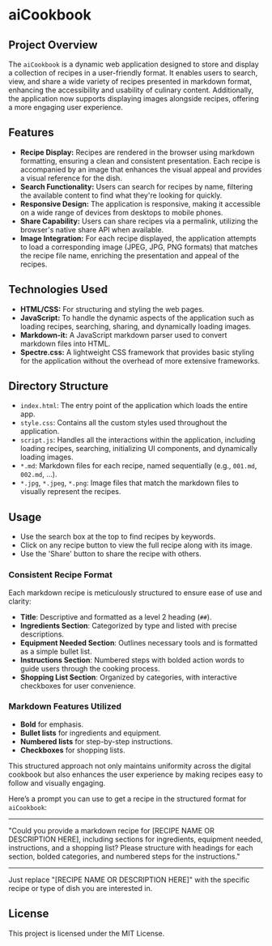 # aiCookbook

## Project Overview
The `aiCookbook` is a dynamic web application designed to store and display a collection of recipes in a user-friendly format. It enables users to search, view, and share a wide variety of recipes presented in markdown format, enhancing the accessibility and usability of culinary content. Additionally, the application now supports displaying images alongside recipes, offering a more engaging user experience.

## Features
- **Recipe Display:** Recipes are rendered in the browser using markdown formatting, ensuring a clean and consistent presentation. Each recipe is accompanied by an image that enhances the visual appeal and provides a visual reference for the dish.
- **Search Functionality:** Users can search for recipes by name, filtering the available content to find what they're looking for quickly.
- **Responsive Design:** The application is responsive, making it accessible on a wide range of devices from desktops to mobile phones.
- **Share Capability:** Users can share recipes via a permalink, utilizing the browser's native share API when available.
- **Image Integration:** For each recipe displayed, the application attempts to load a corresponding image (JPEG, JPG, PNG formats) that matches the recipe file name, enriching the presentation and appeal of the recipes.

## Technologies Used
- **HTML/CSS:** For structuring and styling the web pages.
- **JavaScript:** To handle the dynamic aspects of the application such as loading recipes, searching, sharing, and dynamically loading images.
- **Markdown-it:** A JavaScript markdown parser used to convert markdown files into HTML.
- **Spectre.css:** A lightweight CSS framework that provides basic styling for the application without the overhead of more extensive frameworks.

## Directory Structure
- `index.html`: The entry point of the application which loads the entire app.
- `style.css`: Contains all the custom styles used throughout the application.
- `script.js`: Handles all the interactions within the application, including loading recipes, searching, initializing UI components, and dynamically loading images.
- `*.md`: Markdown files for each recipe, named sequentially (e.g., `001.md`, `002.md`, ...).
- `*.jpg`, `*.jpeg`, `*.png`: Image files that match the markdown files to visually represent the recipes.
  
## Usage
- Use the search box at the top to find recipes by keywords.
- Click on any recipe button to view the full recipe along with its image.
- Use the 'Share' button to share the recipe with others.

### Consistent Recipe Format
Each markdown recipe is meticulously structured to ensure ease of use and clarity:
- **Title**: Descriptive and formatted as a level 2 heading (`##`).
- **Ingredients Section**: Categorized by type and listed with precise descriptions.
- **Equipment Needed Section**: Outlines necessary tools and is formatted as a simple bullet list.
- **Instructions Section**: Numbered steps with bolded action words to guide users through the cooking process.
- **Shopping List Section**: Organized by categories, with interactive checkboxes for user convenience.

### Markdown Features Utilized
- **Bold** for emphasis.
- **Bullet lists** for ingredients and equipment.
- **Numbered lists** for step-by-step instructions.
- **Checkboxes** for shopping lists.

This structured approach not only maintains uniformity across the digital cookbook but also enhances the user experience by making recipes easy to follow and visually engaging.

Here’s a prompt you can use to get a recipe in the structured format for `aiCookbook`:

---

"Could you provide a markdown recipe for [RECIPE NAME OR DESCRIPTION HERE], including sections for ingredients, equipment needed, instructions, and a shopping list? Please structure with headings for each section, bolded categories, and numbered steps for the instructions." 

---

Just replace "[RECIPE NAME OR DESCRIPTION HERE]" with the specific recipe or type of dish you are interested in.


## License
This project is licensed under the MIT License.